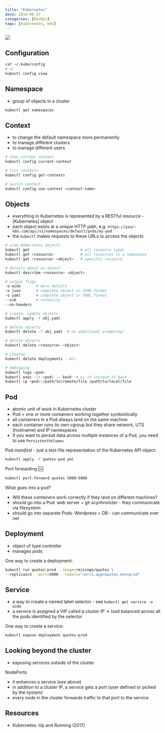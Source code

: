 ```yaml
---
title: "Kubernetes"
date: 2018-06-27
categories: [DevOps]
tags: [kubernetes, k8s]
---
```


![](https://drive.google.com/file/d/1ArFSfvnhSIPKO8B9LOXFNUO-8BHawr-f/view?usp=sharing)

Configuration
-------------

```bash
cat ~/.kube/config
# or
kubectl config view
```

Namespace
---------

* group of objects in a cluster

```bash
kubectl get namespaces
```

Context
-------

* to change the default namespace more permanently
* to manage different clusters
* to manage different users

```bash
# show current context
kubectl config current-context

# list contexts
kubectl config get-contexts

# switch context
kubectl config use-context <context-name>
```

Objects
-------

* everything in Kubernetes is represented by a RESTful resource - [Kubernetes] object
* each object exists at a unique HTTP path, e.g. `https://your-k8s.com/api/v1/namespaces/default/pods/my-pod`
* the `kubectl` makes requests to these URLs to access the objects

```bash
# view Kubernetes objects
kubectl get                       # all resource types
kubectl get <resource>            # all resources in a namespace
kubectl get <resource> <object>   # specific resource

# details about an object
kubectl describe <resource> <object>

# output flags
-o wide       # more details
-o json       # complete object in JSON format
-o yaml       # complete object in YAML format
--v=6         # verbosity
--no-headers

# create, update objects
kubectl apply -f obj.yaml

# delete objects
kubectl delete -f obj.yaml  # no additional prompting!

# delete objects
kubectl delete <resource> <object>

# cleanup
kubectl delete deployments --all

# debugging
kubectl logs <pod>
kubectl exec -it <pod> -- bash  # or sh instead of bash
kubectl cp <pod>:/path/to/remote/file /path/to/local/file
```

Pod
---

* atomic unit of work in Kubernetes cluster
* Pod = one or more containers working together symbiotically
* all containers in a Pod always land on the same machine
* each container runs its own cgroup but they share network, UTS (hostname) and IP namespaces
* if you want to persist data across multiple instances of a Pod, you need to use `PersistentVolumes`

Pod *manifest* - just a text-file representation of the Kubernetes API object:

```bash
kubectl apply -f quotes-pod.yml
```

Port forwarding :cool:

```bash
kubectl port-forward quotes 5000:5000
```

What goes into a pod?

* Will these containers work correctly if they land on different machines?
* should go into a Pod: web server + git scynhronizer - they communicate via
    filesystem
* should go into separate Pods: Wordpress + DB - can communicate over net

Deployment
----------

* object of type controller
* manages pods

One way to create a deployment:

```bash
kubectl run quotes-prod --image=reisinge/quotes \
--replicas=3 --port=5000 --labels="ver=1,app=quotes,env=prod"
```

Service
-------

* a way to create a named label selector - see `kubectl get service -o wide`
* a service is assigned a VIP called a *cluster IP* -> load balanced across all
    the pods identified by the selector

One way to create a service:

```bash
kubectl expose deployment quotes-prod
```

Looking beyond the cluster
--------------------------

* exposing services outside of the cluster

NodePorts

* it enhances a service (see above)
* in addition to a cluster IP, a service gets a port (user defined or picked by
    the system)
* every node in the cluster forwards traffic to that port to the service

Resources
---------

* Kubernetes: Up and Running (2017)
